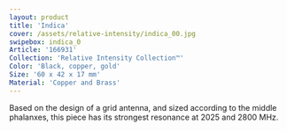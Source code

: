 ```yaml
---
layout: product
title: 'Indica'
cover: /assets/relative-intensity/indica_00.jpg
swipebox: indica_0
Article: '166931'
Collection: 'Relative Intensity Collection™'
Color: 'Black, copper, gold'
Size: '60 x 42 x 17 mm'
Material: 'Copper and Brass'
---
```

Based on the design of a grid antenna, and sized according to the middle phalanxes, this piece has its strongest resonance at 2025 and 2800 MHz.
